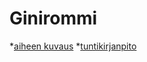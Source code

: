 # Ginirommi

*[aiheen kuvaus](/dokumentointi/aiheenKuvausJaRakenne.md)
*[tuntikirjanpito](/dokumentointi/tutnikirjanpito.md)
